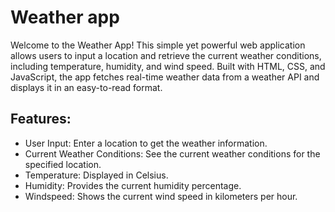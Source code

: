 # Weather app

Welcome to the Weather App! This simple yet powerful web application allows users to input a location and retrieve the current weather conditions, including temperature, humidity, and wind speed. Built with HTML, CSS, and JavaScript, the app fetches real-time weather data from a weather API and displays it in an easy-to-read format.

## Features:

- User Input: Enter a location to get the weather information.
- Current Weather Conditions: See the current weather conditions for the specified location.
- Temperature: Displayed in Celsius.
- Humidity: Provides the current humidity percentage.
- Windspeed: Shows the current wind speed in kilometers per hour.